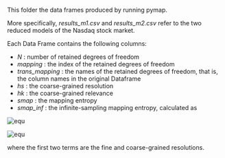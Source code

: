 This folder the data frames produced by running pymap.

More specifically, *results_m1.csv* and *results_m2.csv* refer to the two reduced models of the Nasdaq stock market.

Each Data Frame contains the following columns:
- *N* : number of retained degrees of freedom
- *mapping* : the index of the retained degrees of freedom
- *trans_mapping* : the names of the retained degrees of freedom, that is, the column names in the original Dataframe 
- *hs* : the coarse-grained resolution
- *hk* : the coarse-grained relevance
- *smap* : the mapping entropy
- *smap_inf* : the infinite-sampling mapping entropy, calculated as
 
![equ](https://latex.codecogs.com/gif.latex?S_{map}^{\infty}&space;=&space;\sum_{\phi}p(\phi)&space;\ln\left(p(\phi)&space;\right)-\sum_{\Psi}P(\Psi)\ln\left(P(\Psi)\right)+(n-N)\ln3)

![equ](https://latex.codecogs.com/gif.latex?S_{map}^{\infty}&space;=H_s^{\phi}-H_s^{\Psi}+(n-N)\ln3)

where the first two terms are the fine and coarse-grained resolutions.

